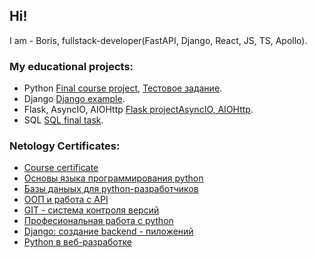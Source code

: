 ## Hi!
I am - Boris, fullstack-developer(FastAPI, Django, React, JS, TS, Apollo).

### My educational projects:

- Python [Final course project](https://github.com/sangreguerrer/Netology-Final.git), [Тестовое задание](https://github.com/sangreguerrer/List.prod.git).
- Django [Django example](https://github.com/sangreguerrer/dj-CRUD.git).
- Flask, AsyncIO, AIOHttp [Flask project](https://github.com/sangreguerrer/FlaskHW.git)[AsyncIO, AIOHttp](https://github.com/sangreguerrer/AIO-Star-Wars.git).
- SQL [SQL final task](https://github.com/sangreguerrer/sql-5.git).

### Netology Certificates:
- [Course certificate](https://netology.ru/backend/api/user/programs/37590/pdf_certificate)
- [Основы языка программирования python](https://netology.ru/sharing/f678a630706db117a13d7b32670e6fe1?utm_source=social&utm_campaign=certificate_lms)
- [Базы даныых для python-разработчиков](https://netology.ru/sharing/772a166790dfe7355e6f35374b31a7a2?utm_source=social&utm_campaign=certificate_lms)
- [ООП и работа с API](https://netology.ru/sharing/a723d1a2fee8df64c0d3ec4e515f7142?utm_source=social&utm_campaign=certificate_lms)
- [GIT - система контроля версий](https://netology.ru/sharing/3b6239a874bae7e50d7747f9ca6daa7f?utm_source=social&utm_campaign=certificate_lms)
- [Професиональная работа с python](https://netology.ru/sharing/2f12854dc67d376cb8c72069c293f2f9?utm_source=social&utm_campaign=certificate_lms)
- [Django: создание backend - пиложений](https://netology.ru/sharing/3a26c0b0d8cfca9f3507c6b19a0b7b47?utm_source=social&utm_campaign=certificate_lms)
- [Python в веб-разработке](https://netology.ru/sharing/c3a69f4a6b29cdf51cb8c119ba56dfde?utm_source=social&utm_campaign=certificate_lms)
<!--
**sangreguerrer/sangreguerrer** is a ✨ _special_ ✨ repository because its `README.md` (this file) appears on your GitHub profile.

Here are some ideas to get you started:

- 🔭 I’m currently working on ...
- 🌱 I’m currently learning ...
- 👯 I’m looking to collaborate on ...
- 🤔 I’m looking for help with ...
- 💬 Ask me about ...
- 📫 How to reach me: ...
- 😄 Pronouns: ...
- ⚡ Fun fact: ...
-->
